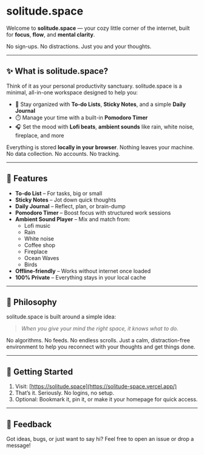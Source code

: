 # solitude.space

Welcome to **solitude.space** — your cozy little corner of the internet, built for **focus**, **flow**, and **mental clarity**.

No sign-ups. No distractions. Just you and your thoughts.

---

## ✨ What is solitude.space?

Think of it as your personal productivity sanctuary. solitude.space is a minimal, all-in-one workspace designed to help you:

- 📝 Stay organized with **To-do Lists**, **Sticky Notes**, and a simple **Daily Journal**
- ⏱️ Manage your time with a built-in **Pomodoro Timer**
- 🎧 Set the mood with **Lofi beats**, **ambient sounds** like rain, white noise, fireplace, and more

Everything is stored **locally in your browser**. Nothing leaves your machine. No data collection. No accounts. No tracking.

---

## 🔧 Features

- **To-do List** – For tasks, big or small
- **Sticky Notes** – Jot down quick thoughts
- **Daily Journal** – Reflect, plan, or brain-dump
- **Pomodoro Timer** – Boost focus with structured work sessions
- **Ambient Sound Player** – Mix and match from:
  - Lofi music
  - Rain
  - White noise
  - Coffee shop
  - Fireplace
  - Ocean Waves
  - Birds
- **Offline-friendly** – Works without internet once loaded
- **100% Private** – Everything stays in your local cache

---

## 🧠 Philosophy

solitude.space is built around a simple idea:  
> *When you give your mind the right space, it knows what to do.*

No algorithms. No feeds. No endless scrolls. Just a calm, distraction-free environment to help you reconnect with your thoughts and get things done.

---

## 🚀 Getting Started

1. Visit: [https://solitude.space](https://solitude-space.vercel.app/)
2. That’s it. Seriously. No logins, no setup.
3. Optional: Bookmark it, pin it, or make it your homepage for quick access.

---

## 💬 Feedback

Got ideas, bugs, or just want to say hi? Feel free to open an issue or drop a message!
